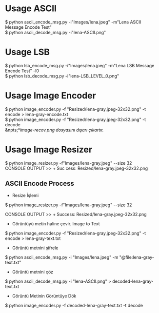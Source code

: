 # Usage ASCII
$ python ascii_encode_msg.py -i"Images/lena.jpeg" -m"Lena ASCII Message Encode Test" <br/>
$ python ascii_decode_msg.py -i"lena-ASCII.png" <br/>

# Usage LSB
$ python lsb_encode_msg.py -i"Images/lena.jpeg" -m"Lena LSB Message Encode Test" -l0 <br/>
$ python lsb_decode_msg.py -i"lena-LSB_LEVEL_0.png" <br/>

# Usage Image Encoder
$ python image_encoder.py -f "Resized/lena-gray.jpeg-32x32.png" -t encode > lena-gray-encode.txt <br/>
$ python image_encoder.py -f "Resized/lena-gray.jpeg-32x32.png" -t decode <br/>
&npts;*<i>image-recov.png dosyasını dışarı çıkartır.</i>

# Usage Image Resizer
$ python image_resizer.py -f"Images/lena-gray.jpeg" --size 32 <br/>
CONSOLE OUTPUT >> + Suc cess:  Resized/lena-gray.jpeg-32x32.png <br/>

## ASCII Encode Process
- Resize İşlemi
<p>$ python image_resizer.py -f"Images/lena-gray.jpeg" --size 32</p>
<p>CONSOLE OUTPUT >> + Success:  Resized/lena-gray.jpeg-32x32.png</p>

- Görüntüyü metin haline çevir. Image to Text
<p>$ python image_encoder.py -f "Resized/lena-gray.jpeg-32x32.png" -t encode > lena-gray-text.txt</p>


- Görüntü metnini şifrele
<p>$ python ascii_encode_msg.py -i "Images/lena.jpeg" -m "@file:lena-gray-text.txt"</p>

- Görüntü metnini çöz
<p>$ python ascii_decode_msg.py -i "lena-ASCII.png" > decoded-lena-gray-text.txt</p>

- Görüntü Metinin Görüntüye Dök
<p>$ python image_encoder.py -f decoded-lena-gray-text.txt -t decode</p>
